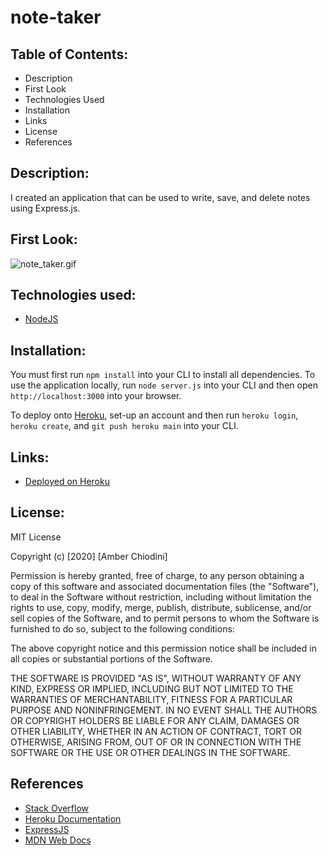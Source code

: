 # note-taker

## Table of Contents:
* Description 
* First Look 
* Technologies Used
* Installation 
* Links 
* License 
* References 

## Description: 
I created an application that can be used to write, save, and delete notes using Express.js. 

## First Look:
![note_taker.gif](https://user-images.githubusercontent.com/69092983/103481626-d1364400-4da1-11eb-833b-556654825e37.gif)

## Technologies used: 
* [NodeJS](https://nodejs.org/en/)

## Installation: 
You must first run ```npm install``` into your CLI to install all dependencies. To use the application locally, run ```node server.js``` into your CLI and then open ```http://localhost:3000``` into your browser. 

To deploy onto [Heroku](https://www.heroku.com/), set-up an account and then run ```heroku login```, ```heroku create```, and ```git push heroku main``` into your CLI. 

## Links: 
* [Deployed on Heroku](https://rocky-depths-73826.herokuapp.com/)

## License: 
MIT License

Copyright (c) [2020] [Amber Chiodini]

Permission is hereby granted, free of charge, to any person obtaining a copy of this software and associated documentation files (the "Software"), to deal in the Software without restriction, including without limitation the rights to use, copy, modify, merge, publish, distribute, sublicense, and/or sell copies of the Software, and to permit persons to whom the Software is furnished to do so, subject to the following conditions:

The above copyright notice and this permission notice shall be included in all copies or substantial portions of the Software.

THE SOFTWARE IS PROVIDED "AS IS", WITHOUT WARRANTY OF ANY KIND, EXPRESS OR IMPLIED, INCLUDING BUT NOT LIMITED TO THE WARRANTIES OF MERCHANTABILITY, FITNESS FOR A PARTICULAR PURPOSE AND NONINFRINGEMENT. IN NO EVENT SHALL THE AUTHORS OR COPYRIGHT HOLDERS BE LIABLE FOR ANY CLAIM, DAMAGES OR OTHER LIABILITY, WHETHER IN AN ACTION OF CONTRACT, TORT OR OTHERWISE, ARISING FROM, OUT OF OR IN CONNECTION WITH THE SOFTWARE OR THE USE OR OTHER DEALINGS IN THE SOFTWARE.

## References
* [Stack Overflow](https://stackoverflow.com/)
* [Heroku Documentation](https://devcenter.heroku.com/categories/reference)
* [ExpressJS](https://expressjs.com/)
* [MDN Web Docs](https://developer.mozilla.org/en-US/docs/Learn/Server-side/Express_Nodejs/Introduction)